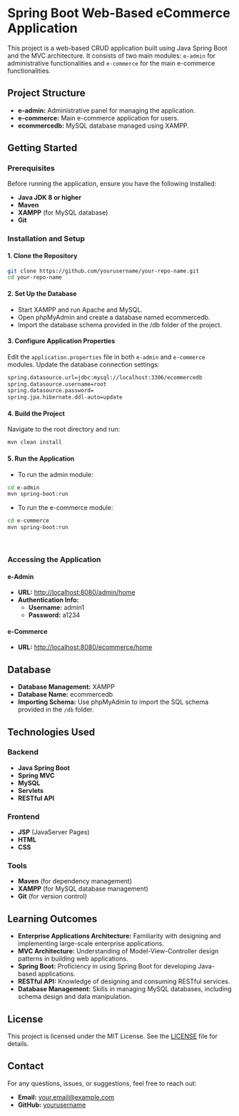 # Spring Boot Web-Based eCommerce Application

This project is a web-based CRUD application built using Java Spring Boot and the MVC architecture. It consists of two main modules: `e-admin` for administrative functionalities and `e-commerce` for the main e-commerce functionalities.

## Project Structure

- **e-admin:** Administrative panel for managing the application.
- **e-commerce:** Main e-commerce application for users.
- **ecommercedb:** MySQL database managed using XAMPP.

## Getting Started

### Prerequisites

Before running the application, ensure you have the following installed:

- **Java JDK 8 or higher**
- **Maven**
- **XAMPP** (for MySQL database)
- **Git**

### Installation and Setup

#### 1. Clone the Repository

```bash
git clone https://github.com/yourusername/your-repo-name.git
cd your-repo-name
```

#### 2. Set Up the Database
- Start XAMPP and run Apache and MySQL.
- Open phpMyAdmin and create a database named ecommercedb.
- Import the database schema provided in the /db folder of the project.

#### 3. Configure Application Properties
Edit the `application.properties` file in both `e-admin` and `e-commerce` modules. Update the database connection settings:

```bash
spring.datasource.url=jdbc:mysql://localhost:3306/ecommercedb
spring.datasource.username=root
spring.datasource.password=
spring.jpa.hibernate.ddl-auto=update
```

#### 4. Build the Project
Navigate to the root directory and run:

```bash
mvn clean install
```

#### 5. Run the Application
- To run the admin module:

```bash
cd e-admin
mvn spring-boot:run
```
- To run the e-commerce module:
  
```bash
cd e-commerce
mvn spring-boot:run
```

<br>



### Accessing the Application

#### e-Admin
- **URL:** [http://localhost:8080/admin/home](http://localhost:8080/admin/home)
- **Authentication Info:**
  - **Username:** admin1
  - **Password:** a1234

####  e-Commerce
- **URL:** [http://localhost:8080/ecommerce/home](http://localhost:8080/ecommerce/home)

## Database

- **Database Management:** XAMPP
- **Database Name:** ecommercedb
- **Importing Schema:** Use phpMyAdmin to import the SQL schema provided in the `/db` folder.



## Technologies Used

### Backend
- **Java Spring Boot**
- **Spring MVC**
- **MySQL**
- **Servlets**
- **RESTful API**

### Frontend
- **JSP** (JavaServer Pages)
- **HTML**
- **CSS**


### Tools
- **Maven** (for dependency management)
- **XAMPP** (for MySQL database management)
- **Git** (for version control)


## Learning Outcomes

- **Enterprise Applications Architecture:** Familiarity with designing and implementing large-scale enterprise applications.
- **MVC Architecture:** Understanding of Model-View-Controller design patterns in building web applications.
- **Spring Boot:** Proficiency in using Spring Boot for developing Java-based applications.
- **RESTful API:** Knowledge of designing and consuming RESTful services.
- **Database Management:** Skills in managing MySQL databases, including schema design and data manipulation.




## License

This project is licensed under the MIT License. See the [LICENSE](LICENSE) file for details.

## Contact

For any questions, issues, or suggestions, feel free to reach out:

- **Email:** your.email@example.com
- **GitHub:** [yourusername](https://github.com/yourusername)
